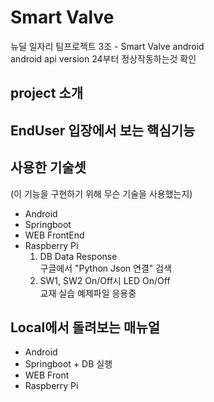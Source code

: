 # Smart Valve  
뉴딜 일자리 팀프로젝트 3조 - Smart Valve android  
android api version 24부터 정상작동하는것 확인 

## project 소개  
  
## EndUser 입장에서 보는 핵심기능  
  
## 사용한 기술셋 
  (이 기능을 구현하기 위해 무슨 기술을 사용했는지)
  - Android  
  - Springboot  
  - WEB FrontEnd  
  - Raspberry Pi  
    1. DB Data Response  
      구글에서 "Python Json 연결" 검색  
    2. SW1, SW2 On/Off시 LED On/Off  
      교재 실습 예제파일 응용중  
## Local에서 돌려보는 매뉴얼  
  - Android  
  - Springboot + DB 실행  
  - WEB Front  
  - Raspberry Pi  
